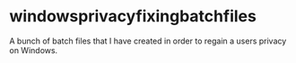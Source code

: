 # windowsprivacyfixingbatchfiles
A bunch of batch files that I have created in order to regain a users privacy on Windows.

